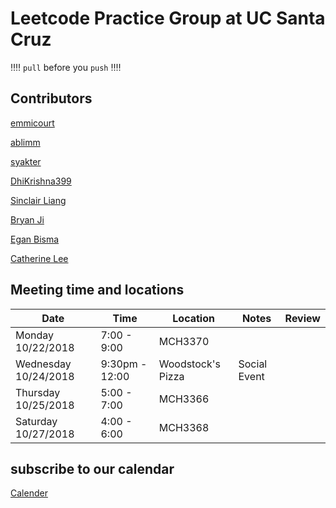 # Leetcode Practice Group at UC Santa Cruz
:bangbang::bangbang: ```pull``` before you ```push``` :bangbang::bangbang:

## Contributors ##
[emmicourt](https://github.com/emmicourt)

[ablimm](https://github.com/ablimm)

[syakter](https://github.com/syakter)

[DhiKrishna399](https://github.com/DhiKrishna399)

[Sinclair Liang](https://github.com/sinclairliang)

[Bryan Ji](https://github.com/bxji/)

[Egan Bisma](https://github.com/VVNoodle)

[Catherine Lee](https://github.com/catherinelee274)

## Meeting time and locations

|Date|Time|Location|Notes|Review|
|---|---|---|---|---|
|Monday 10/22/2018|7:00 - 9:00|MCH3370|   |   |
|Wednesday 10/24/2018|9:30pm - 12:00|Woodstock's Pizza|Social Event|   |
|Thursday 10/25/2018|5:00 - 7:00|MCH3366|   |   |
|Saturday 10/27/2018|4:00 - 6:00|MCH3368|   |   |


## subscribe to our calendar ##

[Calender](https://calendar.google.com/calendar/embed?src=ucsc.edu_gsdfo2aabuefup3p6i5ntn0alc%40group.calendar.google.com&ctz=America%2FLos_Angeles)
